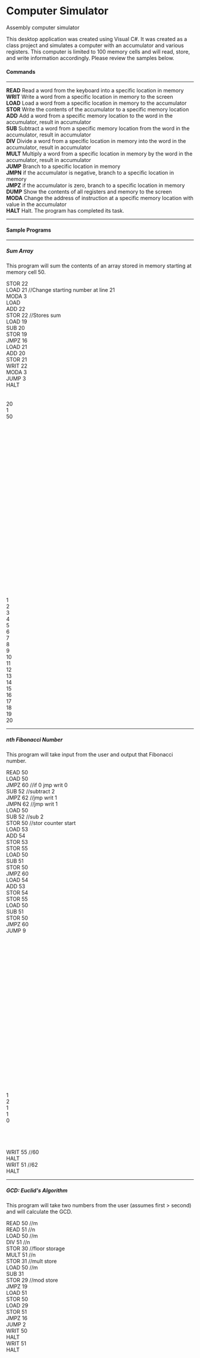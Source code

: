 Computer Simulator
=================

<p>Assembly computer simulator</p>
<p>This desktop application was created using Visual C#.  It was created as a class project and simulates a computer with an accumulator and various registers.  This computer is limited to 100 memory cells and will read, store, and write information accordingly.  Please review the samples below.</p>

<h4>Commands</h4>
<hr>
<p>
<b>READ</b> Read a word from the keyboard into a specific location in memory<br>
<b>WRIT</b> Write a word from a specific location in memory to the screen<br>
<b>LOAD</b> Load a word from a specific location in memory to the accumulator<br>
<b>STOR</b> Write the contents of the accumulator to a specific memory location<br>
<b>ADD</b> Add a word from a specific memory location to the word in the accumulator, result
in accumulator<br>
<b>SUB</b> Subtract a word from a specific memory location from the word in the accumulator,
result in accumulator<br>
<b>DIV</b> Divide a word from a specific location in memory into the word in the accumulator,
result in accumulator<br>
<b>MULT</b> Multiply a word from a specific location in memory by the word in the accumulator,
result in accumulator<br>
<b>JUMP</b> Branch to a specific location in memory<br>
<b>JMPN</b> if the accumulator is negative, branch to a specific location in memory<br>
<b>JMPZ</b> if the accumulator is zero, branch to a specific location in memory<br>
<b>DUMP</b> Show the contents of all registers and memory to the screen<br>
<b>MODA</b> Change the address of instruction at a specific memory location with value in the
accumulator<br>
<b>HALT</b> Halt. The program has completed its task.
</p>
<hr>

<h4>Sample Programs</h4>
<hr>
<h5>Sum Array</h5>
<p>
This program will sum the contents of an array stored in memory starting at memory cell 50.
</p>
<p>
STOR 22<br>
LOAD 21 //Change starting number at line 21<br>
MODA 3<br>
LOAD <br>
ADD 22<br>
STOR 22 //Stores sum<br>
LOAD 19<br>
SUB 20<br>
STOR 19<br>
JMPZ 16<br>
LOAD 21<br>
ADD 20<br>
STOR 21<br>
WRIT 22<br>
MODA 3<br>
JUMP 3<br>
HALT<br>
<br>
<br>
20<br>
1<br>
50<br>
<br>
<br>
<br>
<br>
<br>
<br>
<br>
<br>
<br>
<br>
<br>
<br>
<br>
<br>
<br>
<br>
<br>
<br>
<br>
<br>
<br>
<br>
<br>
<br>
<br>
<br>
<br>
<br>
1<br>
2<br>
3<br>
4<br>
5<br>
6<br>
7<br>
8<br>
9<br>
10<br>
11<br>
12<br>
13<br>
14<br>
15<br>
16<br>
17<br>
18<br>
19<br>
20<br>
</p>
<hr>

<h5>nth Fibonacci Number</h5>
<p>This program will take input from the user and output that Fibonacci number.</p>
READ 50<br>
LOAD 50<br>
JMPZ 60 //if 0 jmp writ 0<br>
SUB 52 //subtract 2<br>
JMPZ 62 //jmp writ 1<br>
JMPN 62 //jmp writ 1<br>
LOAD 50<br>
SUB 52 //sub 2<br>
STOR 50 //stor counter start<br>
LOAD 53<br>
ADD 54<br>
STOR 53<br>
STOR 55<br>
LOAD 50<br>
SUB 51<br>
STOR 50<br>
JMPZ 60<br>
LOAD 54<br>
ADD 53<br>
STOR 54<br>
STOR 55<br>
LOAD 50<br>
SUB 51<br>
STOR 50<br>
JMPZ 60<br>
JUMP 9<br>
<br>
<br>
<br>
<br>
<br>
<br>
<br>
<br>
<br>
<br>
<br>
<br>
<br>
<br>
<br>
<br>
<br>
<br>
<br>
<br>
<br>
<br>
<br>
<br>
<br>
1<br>
2<br>
1<br>
1<br>
0<br>
<br>
<br>
<br>
<br>
WRIT 55 //60<br>
HALT<br>
WRIT 51 //62<br>
HALT<br>

<hr>

<h5>GCD: Euclid's Algorithm</h5>
<p>This program will take two numbers from the user (assumes first > second) and will calculate the GCD.</p>
READ 50 //m<br>
READ 51 //n<br>
LOAD 50 //m<br>
DIV 51 //n<br>
STOR 30 //floor storage<br>
MULT 51 //n<br>
STOR 31 //mult store<br>
LOAD 50 //m<br>
SUB 31<br>
STOR 29 //mod store<br>
JMPZ 19<br>
LOAD 51<br>
STOR 50<br>
LOAD 29<br>
STOR 51<br>
JMPZ 16<br>
JUMP 2<br>
WRIT 50<br>
HALT<br>
WRIT 51<br>
HALT<br>
